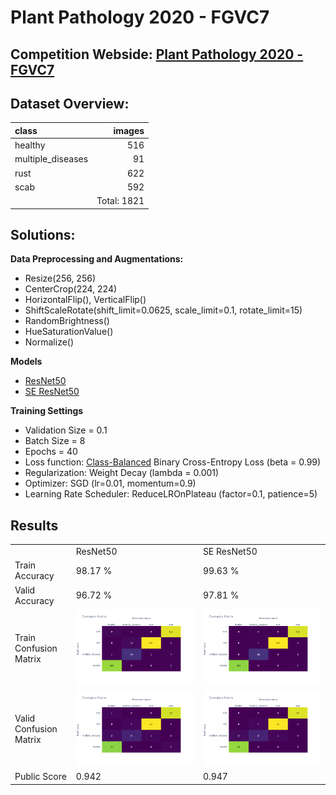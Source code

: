 # **Plant Pathology 2020 - FGVC7**

## **Competition Webside:** [Plant Pathology 2020 - FGVC7](https://www.kaggle.com/c/plant-pathology-2020-fgvc7)

## **Dataset Overview:**
|class|images|
|:--|--:|
|healthy|516|
|multiple_diseases|91|
|rust|622|
|scab|592|
||Total: 1821|

## **Solutions:**

**Data Preprocessing and Augmentations:**

- Resize(256, 256)
- CenterCrop(224, 224)
- HorizontalFlip(), VerticalFlip()
- ShiftScaleRotate(shift_limit=0.0625, scale_limit=0.1, rotate_limit=15)
- RandomBrightness()
- HueSaturationValue()
- Normalize()

**Models**
    
- [ResNet50](https://arxiv.org/abs/1512.03385)
- [SE ResNet50](https://arxiv.org/abs/1709.01507)

**Training Settings**

- Validation Size = 0.1
- Batch Size = 8
- Epochs = 40   
- Loss function: [Class-Balanced](https://arxiv.org/abs/1901.05555) Binary Cross-Entropy Loss (beta = 0.99)
- Regularization: Weight Decay (lambda = 0.001)
- Optimizer: SGD (lr=0.01, momentum=0.9)
- Learning Rate Scheduler: ReduceLROnPlateau (factor=0.1, patience=5)

## **Results**

||||
|---|---|---|
||ResNet50|SE ResNet50|
|Train Accuracy|98.17 %|99.63 %|
|Valid Accuracy|96.72 %|97.81 %|
|Train Confusion Matrix|<img src='plots/resnet50/Train Confusion Matrix.png'>|<img src='plots/se_resnet50/Train Confusion Matrix.png'>|
|Valid Confusion Matrix|<img src='plots/resnet50/Valid Confusion Matrix.png'>|<img src='plots/se_resnet50/Valid Confusion Matrix.png'>|
|Public Score|0.942|0.947|